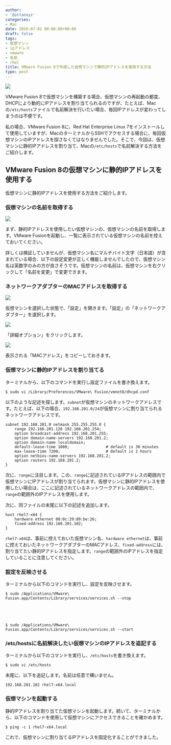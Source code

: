 ```yaml
---
author:
- '@ottanxyz'
categories:
- Mac
date: 2016-07-02 00:00:00+00:00
draft: false
tags:
- 仮想マシン
- ipアドレス
- vmware
- 名前
- rhel
title: VMware Fusion 8で作成した仮想マシンで静的IPアドレスを使用する方法
type: post
---
```


![](160702-577744e337eac.png)






VMware Fusion 8で仮想マシンを構築する場合、仮想マシンの再起動の都度、DHCPにより動的にIPアドレスを割り当てられるのですが、たとえば、Macの`/etc/hosts`ファイルで名前解決を行いたい場合、毎回IPアドレスが変わってしまうのは不便です。





私の場合、VMware Fusion 8に、Red Hat Enterprise Linux 7をインストールして使用していますが、MacのターミナルからSSHでアクセスする場合に、毎回仮想マシンのIPアドレスを探さなくてはなりませんでした。そこで、今回は、仮想マシンに静的IPアドレスを割り当て、Macの`/etc/hosts`で名前解決する方法をご紹介します。





## VMware Fusion 8の仮想マシンに静的IPアドレスを使用する





仮想マシンに静的IPアドレスを使用する方法をご紹介します。





### 仮想マシンの名前を取得する





![](160702-577745030f7cd.png)






まず、静的IPアドレスを使用したい仮想マシンの、仮想マシンの名前を取得します。VMware Fusionを起動し、一覧に表示されている仮想マシンの名前を控えておいてください。





詳しくは検証していませんが、仮想マシン名にマルチバイト文字（日本語）が含まれている場合、以下の設定変更が正しく機能しませんでしたので、仮想マシン名は英数字のみの方が良さそうです。仮想マシンの名前は、仮想マシンを右クリックして「名前を変更」で変更できます。





### ネットワークアダプターのMACアドレスを取得する





![](160702-5777451285363.png)






仮想マシンを選択した状態で、「設定」を開きます。「設定」の「ネットワークアダプター」を選択します。





![](160702-577745194294d.png)






「詳細オプション」をクリックします。





![](160702-5777451f0d22b.png)






表示される「MACアドレス」をコピーしておきます。





### 仮想マシンに静的IPアドレスを割り当てる





ターミナルから、以下のコマンドを実行し設定ファイルを書き換えます。





    $ sudo vi /Library/Preferences/VMware\ Fusion/vmnet8/dhcpd.conf





以下のような記述を探します。`subnet`が仮想マシンのネットワークアドレスです。たとえば、以下の場合、`192.168.201.0/24`が仮想マシンに割り当てられるネットワークアドレスです。





    subnet 192.168.201.0 netmask 255.255.255.0 {
    	range 192.168.201.128 192.168.201.254;
    	option broadcast-address 192.168.201.255;
    	option domain-name-servers 192.168.201.2;
    	option domain-name localdomain;
    	default-lease-time 1800;                # default is 30 minutes
    	max-lease-time 7200;                    # default is 2 hours
    	option netbios-name-servers 192.168.201.2;
    	option routers 192.168.201.2;
    }





次に、`range`に注目します。この、`range`に記述されているIPアドレスの範囲内で仮想マシンにIPアドレスが割り当てられます。仮想マシンに静的IPアドレスを使用したい場合は、ここに記述されているネットワークアドレスの範囲内で、`range`の範囲外のIPアドレスを使用します。





次に、同ファイルの末尾に以下の記述を追加します。





    host rhel7-x64 {
    	hardware ethernet 00:0c:29:89:be:26;
    	fixed-address 192.168.201.102;
    }





`rhel7-x64`は、事前に控えておいた仮想マシン名、`hardware ethernet`は、事前に控えておいたネットワークアダプターのMACアドレス、`fixed-address`には、割り当てたい静的IPアドレスを指定します。`range`の範囲外のIPアドレスを指定していることに注意してください。





### 設定を反映させる





ターミナルから以下のコマンドを実行し、設定を反映させます。





    $ sudo /Applications/VMware\ Fusion.app/Contents/Library/services/services.sh --stop





    $ sudo /Applications/VMware\ Fusion.app/Contents/Library/services/services.sh --start





### /etc/hostsに名前解決したい仮想マシンのIPアドレスを追記する





ターミナルから以下のコマンドを実行し、`/etc/hosts`を書き換えます。





    $ sudo vi /etc/hosts





末尾に、以下を追記します。名前は任意で構いません。





    192.168.201.102 rhel7-x64.local





### 仮想マシンを起動する





静的IPアドレスを割り当てた仮想マシンを起動します。続いて、ターミナルから、以下のコマンドを使用して仮想マシンにアクセスできることを確かめます。





    $ ping -c 1 rhel7-x64.local





これで、仮想マシンに割り当てるIPアドレスを固定化することができました。
